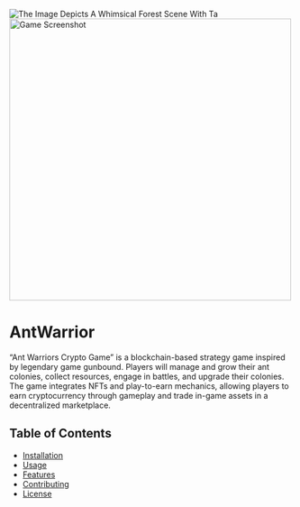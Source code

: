 
![The Image Depicts A Whimsical Forest Scene With Ta](https://github.com/user-attachments/assets/6fc5a08f-e351-4170-b164-f07df3e4ee5d)
<img src="https://github.com/user-attachments/assets/6fc5a08f-e351-4170-b164-f07df3e4ee5d" alt="Game Screenshot" width="500" />


# AntWarrior 

“Ant Warriors Crypto Game” is a blockchain-based strategy game inspired by legendary game gunbound. Players will manage and grow their ant colonies, collect resources, engage in battles, and upgrade their colonies. The game integrates NFTs and play-to-earn mechanics, allowing players to earn cryptocurrency through gameplay and trade in-game assets in a decentralized marketplace.



## Table of Contents
- [Installation](#installation)
- [Usage](#usage)
- [Features](#features)
- [Contributing](#contributing)
- [License](#license)
